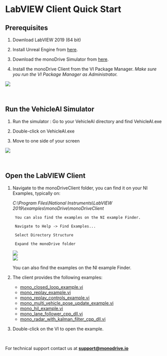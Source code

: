 # LabVIEW Client Quick Start

## Prerequisites 

1. Download LabVIEW 2019 (64 bit) 

2. Install Unreal Engine from [here](https://www.unrealengine.com/en-US/).

3. Download the monoDrive Simulator from [here](https://www.monodrive.io/register).

4. Install the monoDrive Client from the VI Package Manager. *Make sure you run the VI Package Manager as Administrator.*

<div class="img_container">
    <img class='lg_img' src="https://github.com/monoDriveIO/documentation/raw/links_and_giffs/docs/LV_client/quick_start_img/prereq.png"/>
</div>

<p>&nbsp;</p>


## Run the VehicleAI Simulator

1. Run the simulator : Go to your VehicleAI directory and find VehicleAI.exe

2. Double-click on VehicleAI.exe

3. Move to one side of your screen

<div class="img_container">
    <img class='lg_img' src="https://github.com/monoDriveIO/documentation/raw/links_and_giffs/docs/LV_client/quick_start_img/runVehicleAI.png"/>
</div>

<p>&nbsp;</p>

## Open the LabVIEW Client

1. Navigate to the monoDriveClient folder, you can find it on your NI Examples, typically on:

    *C:\Program Files\National Instruments\LabVIEW 2019\examples\monoDrive\monoDriveClient* 

        You can also find the examples on the NI example Finder.

        Navigate to Help -> Find Examples...

        Select Directory Structure

        Expand the monoDrive folder


    <div class="img_container">
    <img class='lg_img' src="https://github.com/monoDriveIO/documentation/raw/links_and_giffs/docs/LV_client/quick_start_img/find_examples.png"/>
    </div>

    <div class="img_container">
    <img class='lg_img' src="https://github.com/monoDriveIO/documentation/raw/links_and_giffs/docs/LV_client/quick_start_img/find_examples2.png"/>
    </div>


    You can also find the examples on the NI example Finder.

2. The client provides the following examples:

    - [mono_closed_loop_example.vi](/LV_client/quick_start/LabVIEW_run_examples/#closed-loop-example)
    - [mono_replay_example.vi](/LV_client/quick_start/LabVIEW_run_examples/#replay-example)
    - [mono_replay_controls_example.vi](/LV_client/quick_start/LabVIEW_run_examples/#replay-controls)
    - [mono_multi_vehicle_pose_update_example.vi](/LV_client/quick_start/LabVIEW_run_examples/#multi-vehicle-pose-update-example)
    - [mono_hil_example.vi](/LV_client/quick_start/LabVIEW_run_examples/#hil-example)
    - [mono_lane_follower_cpp_dll.vi](/LV_client/quick_start/LabVIEW_run_examples/#lane-follower-example)
    - [mono_radar_with_kalman_filter_cpp_dll.vi](/LV_client/quick_start/LabVIEW_run_examples/#radar-with-kalman-filter-example)

3. Double-click on the VI to open the example.


<p>&nbsp;</p>


For technical support contact us at <b>support@monodrive.io</b>
<p>&nbsp;</p>

